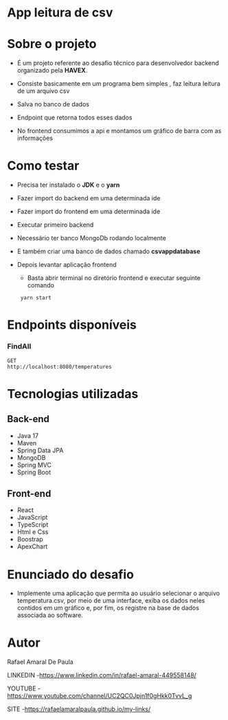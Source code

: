 # App leitura de csv 

# Sobre o projeto

 - É um projeto referente ao desafio técnico para desenvolvedor backend organizado pela **HAVEX**.
 
 - Consiste basicamente em um programa bem simples , faz leitura leitura de um arquivo csv
 
 - Salva no banco de dados
 
 - Endpoint que retorna todos esses dados
 
 - No frontend consumimos a api e montamos um gráfico de barra com as informações
 
 
# Como testar

- Precisa ter instalado o **JDK** e o **yarn**

- Fazer import do backend em uma determinada ide

- Fazer import do frontend em uma determinada ide

- Executar primeiro backend

- Necessário ter banco MongoDb rodando localmente

- E também criar uma banco de dados chamado **csvappdatabase**

- Depois levantar aplicação frontend
   - Basta abrir terminal no diretório frontend e executar seguinte comando
  ```
   yarn start
  ```
# Endpoints disponíveis
  ### FindAll
  ```
  GET 
  http://localhost:8080/temperatures
  ```
# Tecnologias utilizadas 
 
## Back-end 
- Java 17
- Maven 
- Spring Data JPA
- MongoDB
- Spring MVC
- Spring Boot 

## Front-end
- React
- JavaScript 
- TypeScript
- Html e Css
- Boostrap
- ApexChart
 
 
# Enunciado do desafio
   - Implemente uma aplicação que permita ao usuário selecionar o arquivo temperatura.csv, por
  meio de uma interface, exiba os dados neles contidos em um gráfico e, por fim, os registre na
  base de dados associada ao software.  
  
  
# Autor 
 
Rafael Amaral De Paula

LINKEDIN
-https://www.linkedin.com/in/rafael-amaral-449558148/

YOUTUBE
-https://www.youtube.com/channel/UC2QC0Jpjn1f0gHkk0TvvL_g

SITE
-https://rafaelamaralpaula.github.io/my-links/
